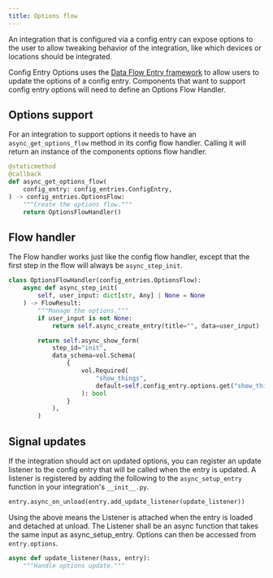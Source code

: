 ```yaml
---
title: Options flow
---
```


An integration that is configured via a config entry can expose options to the user to allow tweaking behavior of the integration, like which devices or locations should be integrated.

Config Entry Options uses the [Data Flow Entry framework](data_entry_flow_index.md) to allow users to update the options of a config entry. Components that want to support config entry options will need to define an Options Flow Handler.

## Options support

For an integration to support options it needs to have an `async_get_options_flow` method in its config flow handler. Calling it will return an instance of the components options flow handler.

```python
@staticmethod
@callback
def async_get_options_flow(
    config_entry: config_entries.ConfigEntry,
) -> config_entries.OptionsFlow:
    """Create the options flow."""
    return OptionsFlowHandler()
```

## Flow handler

The Flow handler works just like the config flow handler, except that the first step in the flow will always be `async_step_init`.

```python
class OptionsFlowHandler(config_entries.OptionsFlow):
    async def async_step_init(
        self, user_input: dict[str, Any] | None = None
    ) -> FlowResult:
        """Manage the options."""
        if user_input is not None:
            return self.async_create_entry(title="", data=user_input)

        return self.async_show_form(
            step_id="init",
            data_schema=vol.Schema(
                {
                    vol.Required(
                        "show_things",
                        default=self.config_entry.options.get("show_things"),
                    ): bool
                }
            ),
        )
```

## Signal updates

If the integration should act on updated options, you can register an update listener to the config entry that will be called when the entry is updated. A listener is registered by adding the following to the `async_setup_entry` function in your integration's `__init__.py`.

```python
entry.async_on_unload(entry.add_update_listener(update_listener))
```

Using the above means the Listener is attached when the entry is loaded and detached at unload. The Listener shall be an async function that takes the same input as async_setup_entry. Options can then be accessed from `entry.options`.

```python
async def update_listener(hass, entry):
    """Handle options update."""
```
